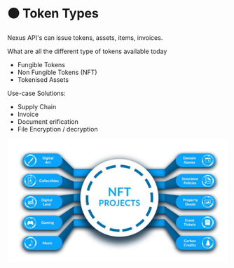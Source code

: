 # 🟠 Token Types

Nexus API's can issue tokens, assets, items, invoices.&#x20;

What are all the different type of tokens available today

* Fungible Tokens&#x20;
* Non Fungible Tokens (NFT)
* Tokenised Assets

Use-case Solutions:&#x20;

* Supply Chain
* Invoice
* Document erification
* File Encryption / decryption

![Uses of Non-Fungible Tokens](../.gitbook/assets/NFT.jpeg)

